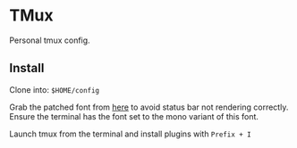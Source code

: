 # TMux
Personal tmux config.

## Install
Clone into: `$HOME/config`

Grab the patched font from [here](https://github.com/ryanoasis/nerd-fonts/releases/download/v3.1.1/0xProto.zip)
to avoid status bar not rendering correctly. Ensure the terminal has the font set to the mono variant
of this font.

Launch tmux from the terminal and install plugins with `Prefix + I`
